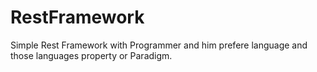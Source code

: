 # RestFramework
Simple Rest Framework with Programmer and him prefere language and those languages property or Paradigm.
